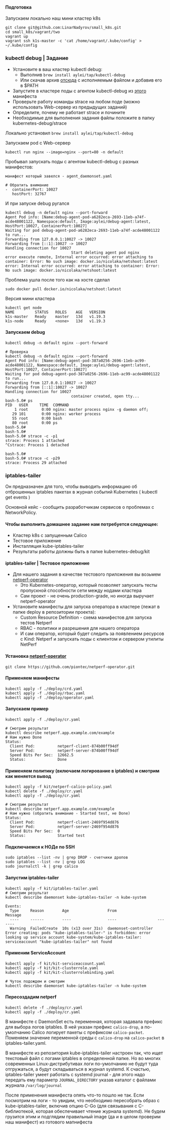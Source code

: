 #### Подготовка 
Запускаем локально наш мини кластер k8s 
```
git clone git@github.com:LinarNadyrov/small_k8s.git 
cd small_k8s/vagrant/two
vagrant up
vagrant ssh k1s-master -c 'cat /home/vagrant/.kube/config' > ~/.kube/config
```

### kubectl debug | Задание
- Установите в ваш кластер kubectl debug:
    + Выполнив ```brew install aylei/tap/kubectl-debug```
    + Или скачав архив [отсюда](https://github.com/aylei/kubectl-debug/releases) с исполняемым файлом и добавив его в $PATH
- Запустите в кластере поды с агентом kubectl-debug из [этого](https://raw.githubusercontent.com/aylei/kubectl-debug/dd7e4965e4ae5c4f53e6cf9fd17acc964274ca5c/scripts/agent_daemonset.yml) манифеста
- Проверьте работу команды strace на любом поде (можно использовать Web-сервер из предыдущих заданий)
- Определите, почему не работает strace и почините
- Необходимые для выполнения задания файлы положите в папку kubernetes-debug/strace

Локально установил ```brew install aylei/tap/kubectl-debug```

Запускаем pod c Web-сервер
```
kubectl run nginx --image=nginx --port=80 -n default
```

Пробывал запускать поды с агентом kubectl-debug с разных манифестов: 
```
манифест который завелся - agent_daemonset.yaml 

# Обратить внимание 
-  containerPort: 10027
   hostPort: 32767
```
И при запуске debug ругался 
```
kubectl debug -n default nginx --port-forward
Agent Pod info: [Name:debug-agent-pod-a6282eca-2693-11eb-a74f-acde48001122, Namespace:default, Image:aylei/debug-agent:latest, HostPort:10027, ContainerPort:10027]
Waiting for pod debug-agent-pod-a6282eca-2693-11eb-a74f-acde48001122 to run...
Forwarding from 127.0.0.1:10027 -> 10027
Forwarding from [::1]:10027 -> 10027
Handling connection for 10027
                             Start deleting agent pod nginx
error execute remote, Internal error occurred: error attaching to container: Error: No such image: docker.io/nicolaka/netshoot:latest
error: Internal error occurred: error attaching to container: Error: No such image: docker.io/nicolaka/netshoot:latest
```
Проблема ушла после того как на хосте сделал
```
sudo docker pull docker.io/nicolaka/netshoot:latest 
```
Версия мини кластера 
```
kubectl get node
NAME         STATUS   ROLES    AGE   VERSION
k1s-master   Ready    master   13d   v1.19.3
k1s-node     Ready    <none>   13d   v1.19.3
```

#### Запускаем debug
```
kubectl debug -n default nginx --port-forward

# Проверка
kubectl debug -n default nginx --port-forward
Agent Pod info: [Name:debug-agent-pod-387a0256-2696-11eb-ac99-acde48001122, Namespace:default, Image:aylei/debug-agent:latest, HostPort:10027, ContainerPort:10027]
Waiting for pod debug-agent-pod-387a0256-2696-11eb-ac99-acde48001122 to run...
Forwarding from 127.0.0.1:10027 -> 10027
Forwarding from [::1]:10027 -> 10027
Handling connection for 10027
                             container created, open tty...
bash-5.0# ps
PID   USER     TIME  COMMAND
    1 root      0:00 nginx: master process nginx -g daemon off;
   29 101       0:00 nginx: worker process
   55 root      0:00 bash
   80 root      0:00 ps
bash-5.0#
bash-5.0#
bash-5.0# strace -c -p1
strace: Process 1 attached
^Cstrace: Process 1 detached

bash-5.0#
bash-5.0# strace -c -p29
strace: Process 29 attached
```

### iptables-tailer 
Он предназначен для того, чтобы выводить информацию об отброшенных iptables пакетах в журнал событий Kubernetes ( kubectl get events )

Основной кейс - сообщить разработчикам сервисов о проблемах с NetworkPolicy.

#### Чтобы выполнить домашнее задание нам потребуется следующее:
- Кластер k8s c запущенным Calico
- Тестовое приложение
- Инсталляция kube-iptables-tailer
- Результаты работы должны быть в папке kubernetes-debug/kit

#### iptables-tailer | Тестовое приложение
- Для нашего задания в качестве тестового приложения вы возьмем [netperf-operator](https://github.com/piontec/netperf-operator)
    + Это Kubernetes-оператор, который позволяет запускать тесты пропускной способности сети между нодами кластера
    + Сам проект - не очень production-grade, но иногда выручает netperf-operator
- Установите манифесты для запуска оператора в кластере (лежат в папке deploy в репозитории проекта):
    + Custom Resource Definition - схема манифестов для запуска тестов Netperf
    + RBAC - политики и разрешения для нашего оператора
    + И сам оператор, который будет следить за появлением ресурсов с Kind: Netperf и запускать поды с клиентом и сервером утилиты NetPerf

#### Установка [netperf-operator](https://github.com/piontec/netperf-operator)
```
git clone https://github.com/piontec/netperf-operator.git 
```
#### Применяем манифесты
```
kubectl apply -f ./deploy/crd.yaml
kubectl apply -f ./deploy/rbac.yaml
kubectl apply -f ./deploy/operator.yaml
```
#### Запускаем пример
```
kubectl apply -f ./deploy/cr.yaml

# Смотрим результат 
kubectl describe netperf.app.example.com/example
# Нам нужно Done
Status:
  Client Pod:          netperf-client-874b00ff94df
  Server Pod:          netperf-server-874b00ff94df
  Speed Bits Per Sec:  12662.5
  Status:              Done
```
#### Применяем политику (включаем логирование в iptables) и смотрим как меняется вывод
```
kubectl apply -f kit/netperf-calico-policy.yaml
kubectl delete -f ./deploy/cr.yaml
kubectl apply -f ./deploy/cr.yaml

# Смотрим результат 
kubectl describe netperf.app.example.com/example
# Нам нужно (обратить внимание - Started test, не Done)
Status:
  Client Pod:          netperf-client-2469f954d876
  Server Pod:          netperf-server-2469f954d876
  Speed Bits Per Sec:  0
  Status:              Started test
```
#### Подключаемся к НОДе по SSH
```
sudo iptables --list -nv | grep DROP - счетчики дропов 
sudo iptables --list -nv | grep LOG
sudo journalctl -k | grep calico
```
#### Запустим iptables-tailer
```
kubectl apply -f kit/iptables-tailer.yaml 
# Смотрим результат
kubectl describe daemonset kube-iptables-tailer -n kube-system

Events:
  Type     Reason        Age                 From                  Message
  ----     ------        ----                ----                  -------
  Warning  FailedCreate  10s (x13 over 31s)  daemonset-controller  Error creating: pods "kube-iptables-tailer-" is forbidden: error looking up service account kube-system/kube-iptables-tailer: serviceaccount "kube-iptables-tailer" not found
```
#### Применим ServiceAccount
```
kubectl apply -f kit/kit-serviceaccount.yaml
kubectl apply -f kit/kit-clusterrole.yaml
kubectl apply -f kit/kit-clusterrolebinding.yaml

# Чуток подождем и смотрим
kubectl describe daemonset kube-iptables-tailer -n kube-system
```
#### Пересоздадим netperf
```
kubectl delete -f ./deploy/cr.yaml
kubectl apply -f ./deploy/cr.yaml
```

В манифесте с DaemonSet есть переменная, которая задавала префикс для выбора логов iptables. В ней указан префикс `calico-drop`, а по-умолчанию Calico логирует пакеты с префиксом `calico-packet`. Поменяем значение переменной среды с `calico-drop` на `calico-packet` в iptables-tailer.yaml.

В манифесте из репозитория kube-iptables-tailer настроен так, что ищет текстовый файл с логами iptables в определенной папке. Но во многих современных Linux-дистрибутивах логи по-умолчанию не будут туда отгружаться, а будут складываться в журнал systemd. К счастью, iptables-tailer умеет работать с systemd journal - для этого надо передать ему параметр `JOURNAL_DIRECTORY` указав каталог с файлами журнала `/var/log/journal`

После применения манифеста опять что-то пошло не так. Если посмотрим на логи - то увидим, что необходимо пересобрать образ с kube-iptables-tailer, включив опцию C-Go (для связывания с C-библиотекой, которая обеспечивает чтение журнала systemd). Не будем грузится этим и подглядим правильный image (да и в целом проверим наш манифест) из готового мапнифеста